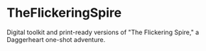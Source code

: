 # TheFlickeringSpire
Digital toolkit and print-ready versions of "The Flickering Spire," a Daggerheart one-shot adventure.

